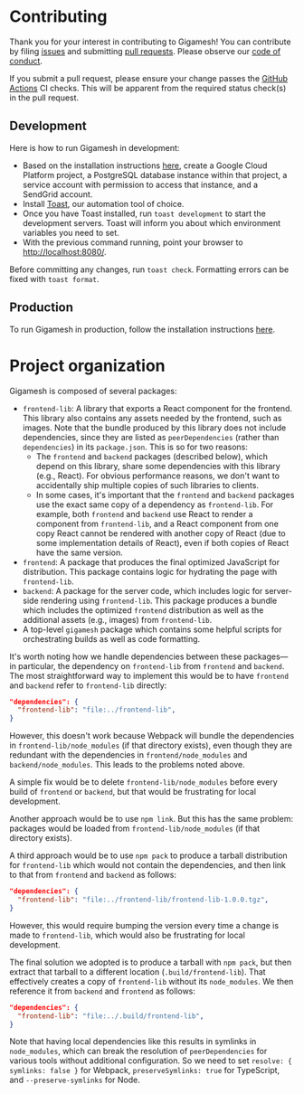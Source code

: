 # Contributing

Thank you for your interest in contributing to Gigamesh! You can contribute by
filing [issues](https://github.com/stepchowfun/gigamesh/issues) and submitting
[pull requests](https://github.com/stepchowfun/gigamesh/pulls). Please observe
our
[code of conduct](https://github.com/stepchowfun/gigamesh/blob/main/CODE_OF_CONDUCT.md).

If you submit a pull request, please ensure your change passes the
[GitHub Actions](https://github.com/stepchowfun/gigamesh/actions) CI checks.
This will be apparent from the required status check(s) in the pull request.

## Development

Here is how to run Gigamesh in development:

- Based on the installation instructions
  [here](https://github.com/stepchowfun/gigamesh/blob/main/INSTALLATION.md),
  create a Google Cloud Platform project, a PostgreSQL database instance within
  that project, a service account with permission to access that instance, and a
  SendGrid account.
- Install [Toast](https://github.com/stepchowfun/toast), our automation tool of
  choice.
- Once you have Toast installed, run `toast development` to start the
  development servers. Toast will inform you about which environment variables
  you need to set.
- With the previous command running, point your browser to
  [http://localhost:8080/](http://localhost:8080/).

Before committing any changes, run `toast check`. Formatting errors can be fixed
with `toast format`.

## Production

To run Gigamesh in production, follow the installation instructions
[here](https://github.com/stepchowfun/gigamesh/blob/main/INSTALLATION.md).

# Project organization

Gigamesh is composed of several packages:

- `frontend-lib`: A library that exports a React component for the frontend.
  This library also contains any assets needed by the frontend, such as images.
  Note that the bundle produced by this library does not include dependencies,
  since they are listed as `peerDependencies` (rather than `dependencies`) in
  its `package.json`. This is so for two reasons:
  - The `frontend` and `backend` packages (described below), which depend on
    this library, share some dependencies with this library (e.g., React). For
    obvious performance reasons, we don't want to accidentally ship multiple
    copies of such libraries to clients.
  - In some cases, it's important that the `frontend` and `backend` packages use
    the exact same copy of a dependency as `frontend-lib`. For example, both
    `frontend` and `backend` use React to render a component from
    `frontend-lib`, and a React component from one copy React cannot be rendered
    with another copy of React (due to some implementation details of React),
    even if both copies of React have the same version.
- `frontend`: A package that produces the final optimized JavaScript for
  distribution. This package contains logic for hydrating the page with
  `frontend-lib`.
- `backend`: A package for the server code, which includes logic for server-side
  rendering using `frontend-lib`. This package produces a bundle which includes
  the optimized `frontend` distribution as well as the additional assets (e.g.,
  images) from `frontend-lib`.
- A top-level `gigamesh` package which contains some helpful scripts for
  orchestrating builds as well as code formatting.

It's worth noting how we handle dependencies between these packages—in
particular, the dependency on `frontend-lib` from `frontend` and `backend`. The
most straightforward way to implement this would be to have `frontend` and
`backend` refer to `frontend-lib` directly:

```json
"dependencies": {
  "frontend-lib": "file:../frontend-lib",
}
```

However, this doesn't work because Webpack will bundle the dependencies in
`frontend-lib/node_modules` (if that directory exists), even though they are
redundant with the dependencies in `frontend/node_modules` and
`backend/node_modules`. This leads to the problems noted above.

A simple fix would be to delete `frontend-lib/node_modules` before every build
of `frontend` or `backend`, but that would be frustrating for local development.

Another approach would be to use `npm link`. But this has the same problem:
packages would be loaded from `frontend-lib/node_modules` (if that directory
exists).

A third approach would be to use `npm pack` to produce a tarball distribution
for `frontend-lib` which would not contain the dependencies, and then link to
that from `frontend` and `backend` as follows:

```json
"dependencies": {
  "frontend-lib": "file:../frontend-lib/frontend-lib-1.0.0.tgz",
}
```

However, this would require bumping the version every time a change is made to
`frontend-lib`, which would also be frustrating for local development.

The final solution we adopted is to produce a tarball with `npm pack`, but then
extract that tarball to a different location (`.build/frontend-lib`). That
effectively creates a copy of `frontend-lib` without its `node_modules`. We then
reference it from `backend` and `frontend` as follows:

```json
"dependencies": {
  "frontend-lib": "file:../.build/frontend-lib",
}
```

Note that having local dependencies like this results in symlinks in
`node_modules`, which can break the resolution of `peerDependencies` for various
tools without additional configuration. So we need to set
`resolve: { symlinks: false }` for Webpack, `preserveSymlinks: true` for
TypeScript, and `--preserve-symlinks` for Node.
